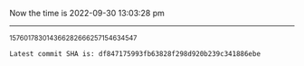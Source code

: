 Now the time is 2022-09-30 13:03:28 pm

---

<small>157601783014366282666257154634547</small>

```txt
Latest commit SHA is: df847175993fb63828f298d920b239c341886ebe
```
